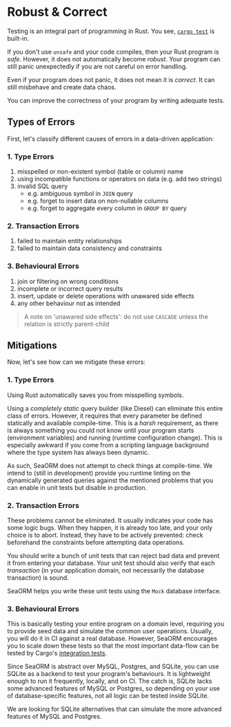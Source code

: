 # Robust & Correct

Testing is an integral part of programming in Rust. You see, [`cargo test`](https://doc.rust-lang.org/cargo/commands/cargo-test.html) is built-in.

If you don't use `unsafe` and your code compiles, then your Rust program is *safe*. However, it does not automatically become *robust*. Your program can still panic unexpectedly if you are not careful on error handling.

Even if your program does not panic, it does not mean it is *correct*. It can still misbehave and create data chaos.

You can improve the correctness of your program by writing adequate tests.

## Types of Errors

First, let's classify different causes of errors in a data-driven application:

### 1. Type Errors

1. misspelled or non-existent symbol (table or column) name
1. using incompatible functions or operators on data (e.g. add two strings)
1. invalid SQL query
	- e.g. ambiguous symbol in `JOIN` query
	- e.g. forget to insert data on non-nullable columns
	- e.g. forget to aggregate every column in `GROUP BY` query

### 2. Transaction Errors

1. failed to maintain entity relationships
1. failed to maintain data consistency and constraints

### 3. Behavioural Errors

1. join or filtering on wrong conditions
1. incomplete or incorrect query results
1. insert, update or delete operations with unawared side effects
1. any other behaviour not as intended

> A note on 'unawared side effects': do not use `CASCADE` unless the relation is strictly parent-child

## Mitigations

Now, let's see how can we mitigate these errors:

### 1. Type Errors

Using Rust automatically saves you from misspelling symbols.

Using a *completely static* query builder (like Diesel) can eliminate this entire class of errors. However, it requires that every parameter be defined statically and available compile-time. This is a *harsh* requirement, as there is always something you could not know until your program starts (environment variables) and running (runtime configuration change). This is especially awkward if you come from a scripting language background where the type system has always been dynamic.

As such, SeaORM does not attempt to check things at compile-time. We intend to (still in development) provide you runtime linting on the dynamically generated queries against the mentioned problems that you can enable in unit tests but disable in production.

### 2. Transaction Errors

These problems cannot be eliminated. It usually indicates your code has some logic bugs. When they happen, it is already too late, and your only choice is to abort. Instead, they have to be actively prevented: check beforehand the constraints before attempting data operations.

You should write a bunch of unit tests that can reject bad data and prevent it from entering your database. Your unit test should also verify that each *transaction* (in your application domain, not necessarily the database transaction) is sound.

SeaORM helps you write these unit tests using the `Mock` database interface.

### 3. Behavioural Errors

This is basically testing your entire program on a domain level, requiring you to provide seed data and simulate the common user operations. Usually, you will do it in CI against a real database. However, SeaORM encourages you to scale down these tests so that the most important data-flow can be tested by Cargo's [integration tests](https://doc.rust-lang.org/rust-by-example/testing/integration_testing.html).

Since SeaORM is abstract over MySQL, Postgres, and SQLite, you can use SQLite as a backend to test your program's behaviours. It is lightweight enough to run it frequently, locally, and on CI. The catch is, SQLite lacks some advanced features of MySQL or Postgres, so depending on your use of database-specific features, not all logic can be tested inside SQLite.

We are looking for SQLite alternatives that can simulate the more advanced features of MySQL and Postgres.
